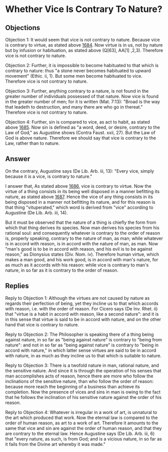 # Whether Vice Is Contrary To Nature?

## Objections

Objection 1: It would seem that vice is not contrary to nature. Because vice is contrary to virtue, as stated above [1684](A[1]). Now virtue is in us, not by nature but by infusion or habituation, as stated above (Q[63], AA[1] ,2,3). Therefore vice is not contrary to nature.

Objection 2: Further, it is impossible to become habituated to that which is contrary to nature: thus "a stone never becomes habituated to upward movement" (Ethic. ii, 1). But some men become habituated to vice. Therefore vice is not contrary to nature.

Objection 3: Further, anything contrary to a nature, is not found in the greater number of individuals possessed of that nature. Now vice is found in the greater number of men; for it is written (Mat. 7:13): "Broad is the way that leadeth to destruction, and many there are who go in thereat." Therefore vice is not contrary to nature.

Objection 4: Further, sin is compared to vice, as act to habit, as stated above [1685](A[1]). Now sin is defined as "a word, deed, or desire, contrary to the Law of God," as Augustine shows (Contra Faust. xxii, 27). But the Law of God is above nature. Therefore we should say that vice is contrary to the Law, rather than to nature.

## Answer

On the contrary, Augustine says (De Lib. Arb. iii, 13): "Every vice, simply because it is a vice, is contrary to nature."

I answer that, As stated above [1686](A[1]), vice is contrary to virtue. Now the virtue of a thing consists in its being well disposed in a manner befitting its nature, as stated above [1687](A[1]). Hence the vice of any thing consists in its being disposed in a manner not befitting its nature, and for this reason is that thing "vituperated," which word is derived from "vice" according to Augustine (De Lib. Arb. iii, 14).

But it must be observed that the nature of a thing is chiefly the form from which that thing derives its species. Now man derives his species from his rational soul: and consequently whatever is contrary to the order of reason is, properly speaking, contrary to the nature of man, as man; while whatever is in accord with reason, is in accord with the nature of man, as man. Now "man's good is to be in accord with reason, and his evil is to be against reason," as Dionysius states (Div. Nom. iv). Therefore human virtue, which makes a man good, and his work good, is in accord with man's nature, for as much as it accords with his reason: while vice is contrary to man's nature, in so far as it is contrary to the order of reason.

## Replies

Reply to Objection 1: Although the virtues are not caused by nature as regards their perfection of being, yet they incline us to that which accords with reason, i.e. with the order of reason. For Cicero says (De Inv. Rhet. ii) that "virtue is a habit in accord with reason, like a second nature": and it is in this sense that virtue is said to be in accord with nature, and on the other hand that vice is contrary to nature.

Reply to Objection 2: The Philosopher is speaking there of a thing being against nature, in so far as "being against nature" is contrary to "being from nature": and not in so far as "being against nature" is contrary to "being in accord with nature," in which latter sense virtues are said to be in accord with nature, in as much as they incline us to that which is suitable to nature.

Reply to Objection 3: There is a twofold nature in man, rational nature, and the sensitive nature. And since it is through the operation of his senses that man accomplishes acts of reason, hence there are more who follow the inclinations of the sensitive nature, than who follow the order of reason: because more reach the beginning of a business than achieve its completion. Now the presence of vices and sins in man is owing to the fact that he follows the inclination of his sensitive nature against the order of his reason.

Reply to Objection 4: Whatever is irregular in a work of art, is unnatural to the art which produced that work. Now the eternal law is compared to the order of human reason, as art to a work of art. Therefore it amounts to the same that vice and sin are against the order of human reason, and that they are contrary to the eternal law. Hence Augustine says (De Lib. Arb. iii, 6) that "every nature, as such, is from God; and is a vicious nature, in so far as it fails from the Divine art whereby it was made."